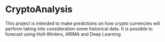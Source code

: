 # CryptoAnalysis
This project is intended to make predictions on how crypto currencies will perform taking into consideration some historical data. It is possible to forecast using Holt-Winters, ARIMA and Deep Learning
